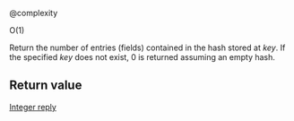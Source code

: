 @complexity

O(1)


Return the number of entries (fields) contained in the hash stored at _key_. If the specified _key_ does not exist, 0 is returned assuming an empty hash.

## Return value

[Integer reply][1]



[1]: /p/redis/wiki/ReplyTypes
